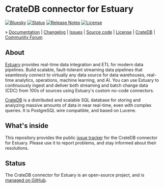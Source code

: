 # CrateDB connector for Estuary

[![Bluesky][badge-bluesky]][target-bluesky]
[![Status][badge-status]][target-project]
[![Release Notes][badge-release-notes]][target-release-notes]
[![License][badge-license]][target-license]

» [Documentation]
| [Changelog]
| [Issues]
| [Source code]
| [License]
| [CrateDB]
| [Community Forum]

## About

[Estuary] provides real-time data integration and ETL for modern data pipelines.
Build scalable, fault-tolerant streaming data pipelines that seamlessly connect
to virtually any data source for data warehouses, real-time analytics,
operations, machine learning, and AI. You can use Estuary to continuously ingest
and deliver both streaming and batch change data (CDC) from 100s of sources
using Estuary's custom no-code connectors.

[CrateDB] is a distributed and scalable SQL database for storing and analyzing
massive amounts of data in near real-time, even with complex queries. It is
PostgreSQL wire compatible, and based on Lucene.

## What's inside

This repository provides the public [issue tracker] for the CrateDB connector for
Estuary. Please use it to report problems, and stay informed about their resolutions.

## Status

The CrateDB connector for Estuary is an open-source project, and is
[managed on GitHub].

[CrateDB]: https://cratedb.com/database
[Estuary]: https://estuary.dev/
[issue tracker]: https://github.com/crate/cratedb-estuary/issues

[Changelog]: https://github.com/estuary/connectors/blob/main/materialize-cratedb/CHANGELOG.md
[Community Forum]: https://community.cratedb.com/
[Documentation]: https://estuary.dev/destination/cratedb/
[Issues]: https://github.com/crate/cratedb-estuary/issues
[License]: https://github.com/crate/cratedb-estuary/blob/main/LICENSE
[managed on GitHub]: https://github.com/estuary/connectors/tree/main/materialize-cratedb
[Source code]: https://github.com/estuary/connectors/tree/main/materialize-cratedb

[badge-bluesky]: https://img.shields.io/badge/Bluesky-0285FF?logo=bluesky&logoColor=fff&label=Follow%20%40CrateDB
[badge-issues]: https://img.shields.io/github/issues/crate/cratedb-estuary
[badge-license]: https://img.shields.io/github/license/crate/cratedb-estuary
[badge-release-notes]: https://img.shields.io/badge/Release%20Notes-v0.0.0-blue
[badge-status]: https://img.shields.io/badge/status-beta-orange
[target-bluesky]: https://bsky.app/search?q=cratedb
[target-license]: https://github.com/crate/cratedb-estuary/blob/main/LICENSE
[target-project]: https://github.com/crate/cratedb-estuary
[target-release-notes]: https://github.com/estuary/connectors/blob/main/materialize-cratedb/CHANGELOG.md
